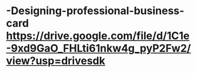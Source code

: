 # -Designing-professional-business-card https://drive.google.com/file/d/1C1e-9xd9GaO_FHLti61nkw4g_pyP2Fw2/view?usp=drivesdk
